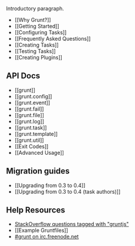 Introductory paragraph.

* [[Why Grunt?]]
* [[Getting Started]]
* [[Configuring Tasks]]
* [[Frequently Asked Questions]]
* [[Creating Tasks]]
* [[Testing Tasks]]
* [[Creating Plugins]]

## API Docs
* [[grunt]]
* [[grunt.config]]
* [[grunt.event]]
* [[grunt.fail]]
* [[grunt.file]]
* [[grunt.log]]
* [[grunt.task]]
* [[grunt.template]]
* [[grunt.util]]
* [[Exit Codes]]
* [[Advanced Usage]]

## Migration guides
* [[Upgrading from 0.3 to 0.4]]
* [[Upgrading from 0.3 to 0.4 (task authors)]]

## Help Resources
* [StackOverflow questions tagged with "gruntjs"](http://stackoverflow.com/questions/tagged/gruntjs)
* [[Example Gruntfiles]]
* [#grunt on irc.freenode.net](irc://irc.freenode.net/#grunt)